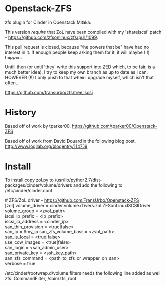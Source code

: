 Openstack-ZFS
=============

zfs plugin for Cinder in Openstack Mitaka.

This version _require_ that ZoL have been compiled with my
'shareiscsi' patch - https://github.com/zfsonlinux/zfs/pull/1099.

This pull request is closed, because "the powers that be" have
had no interest in it. If enough people keep asking them for it,
it will maybe (!!) happen.

Untill then (or until 'they' write this support into ZED which,
to be fair, is a much better idea), I try to keep my own branch
as up to date as I can. HOWEVER (!!) I only push to that when
I upgrade myself, which isn't that often..

  https://github.com/fransurbo/zfs/tree/iscsi

# History

Based off of work by tparker00. https://github.com/tparker00/Openstack-ZFS

Based off of work from David Douard in the following blog post. http://www.logilab.org/blogentry/114769

# Install

To install copy zol.py to /usr/lib/python2.7/dist-packages/cinder/volume/drivers and add the following to /etc/cinder/cinder.conf

\# ZFS/ZoL driver - https://github.com/FransUrbo/Openstack-ZFS  
[zol]
volume\_driver = cinder.volume.drivers.zol.ZFSonLinuxISCSIDriver  
volume\_group = \<zvol\_path\>  
iscsi\_ip\_prefix = \<ip\_prefix\>  
iscsi\_ip\_address = \<cinder\_ip\>  
san\_thin\_provision = \<true|false\>  
san\_ip = $my_ip
san\_zfs\_volume\_base = \<zvol\_path\>  
san\_is\_local = \<true|false\>  
use\_cow\_images = \<true|false\>  
san_login = \<san_admin_user\>  
san_private_key = \<ssh_key_path\>  
san_zfs_command = \<path_to_zfs_or_wrapper_on_san\>  
verbose = true  

/etc/cinder/rootwrap.d/volume.filters needs the following line added as well  
zfs: CommandFilter, /sbin/zfs, root

